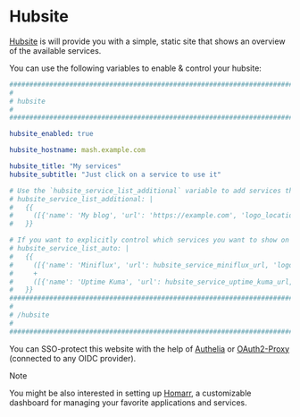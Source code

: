 # Hubsite

[Hubsite](https://github.com/moan0s/hubsite) is will provide you with a simple, static site that shows an overview of the available services.

You can use the following variables to enable & control your hubsite:

```yaml
########################################################################
#                                                                      #
# hubsite                                                              #
#                                                                      #
########################################################################

hubsite_enabled: true

hubsite_hostname: mash.example.com

hubsite_title: "My services"
hubsite_subtitle: "Just click on a service to use it"

# Use the `hubsite_service_list_additional` variable to add services that are not provided by this playbook
# hubsite_service_list_additional: |
#   {{
#     ([{'name': 'My blog', 'url': 'https://example.com', 'logo_location': '', 'description': 'A link to a blog not hosted by this playbook', 'priority': 1000 }])
#   }}

# If you want to explicitly control which services you want to show on this page you can overwrite
# hubsite_service_list_auto: |
#   {{
#     ([{'name': 'Miniflux', 'url': hubsite_service_miniflux_url, 'logo_location': '{{ role_path }}/assets/miniflux.png', 'description': 'An opinionated feed reader', 'priority': hubsite_service_miniflux_priority}] if hubsite_service_miniflux_enabled else [])
#     +
#     ([{'name': 'Uptime Kuma', 'url': hubsite_service_uptime_kuma_url, 'logo_location': '{{ role_path }}/assets/uptime-kuma.png', 'description': 'Check the status of the services', 'priority': hubsite_service_uptime_kuma_priority}] if hubsite_service_uptime_kuma_enabled else [])
#   }}
########################################################################
#                                                                      #
# /hubsite                                                             #
#                                                                      #
########################################################################
```

You can SSO-protect this website with the help of [Authelia](authelia.md) or [OAuth2-Proxy](oauth2-proxy.md) (connected to any OIDC provider).

>[!NOTE]
> You might be also interested in setting up [Homarr](homarr.md), a customizable dashboard for managing your favorite applications and services.
